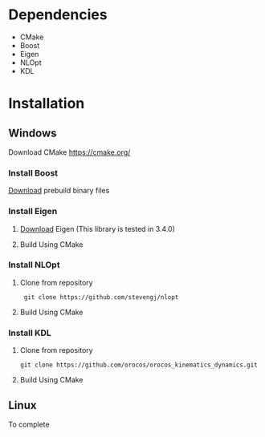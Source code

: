 # Dependencies
- CMake
- Boost
- Eigen
- NLOpt
- KDL  

# Installation

## Windows

Download CMake
https://cmake.org/

### Install Boost

[Download](https://sourceforge.net/projects/boost/files/boost-binaries/) prebuild binary files

### Install Eigen

1. [Download](https://eigen.tuxfamily.org/index.php?title=Main_Page) Eigen (This library is tested in 3.4.0)

2. Build Using CMake

### Install NLOpt

1. Clone from repository

   ```shell 
    git clone https://github.com/stevengj/nlopt
    ```

2. Build Using CMake

### Install KDL

1. Clone from repository
    
    ```shell
    git clone https://github.com/orocos/orocos_kinematics_dynamics.git
    ```
    
2. Build Using CMake


## Linux

To complete